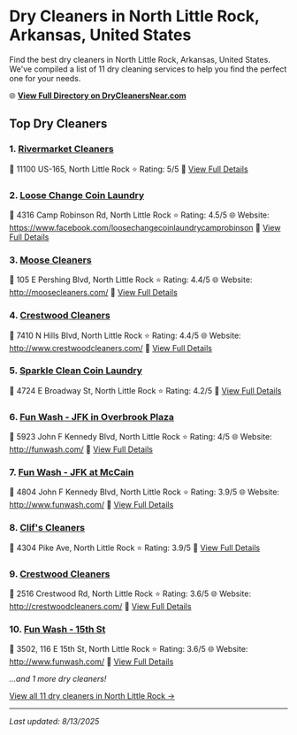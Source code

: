 # Dry Cleaners in North Little Rock, Arkansas, United States

Find the best dry cleaners in North Little Rock, Arkansas, United States. We've compiled a list of 11 dry cleaning services to help you find the perfect one for your needs.

🌐 **[View Full Directory on DryCleanersNear.com](https://drycleanersnear.com/city/US/Arkansas/North%20Little%20Rock)**

## Top Dry Cleaners

### 1. [Rivermarket Cleaners](https://drycleanersnear.com/dryCleaner/686887396c86ac6c48acf3e2/rivermarket-cleaners)
📍 11100 US-165, North Little Rock
⭐ Rating: 5/5
🔗 [View Full Details](https://drycleanersnear.com/dryCleaner/686887396c86ac6c48acf3e2/rivermarket-cleaners)

### 2. [Loose Change Coin Laundry](https://drycleanersnear.com/dryCleaner/686887826c86ac6c48acf674/loose-change-coin-laundry)
📍 4316 Camp Robinson Rd, North Little Rock
⭐ Rating: 4.5/5
🌐 Website: https://www.facebook.com/loosechangecoinlaundrycamprobinson
🔗 [View Full Details](https://drycleanersnear.com/dryCleaner/686887826c86ac6c48acf674/loose-change-coin-laundry)

### 3. [Moose Cleaners](https://drycleanersnear.com/dryCleaner/6868872b6c86ac6c48acf247/moose-cleaners)
📍 105 E Pershing Blvd, North Little Rock
⭐ Rating: 4.4/5
🌐 Website: http://moosecleaners.com/
🔗 [View Full Details](https://drycleanersnear.com/dryCleaner/6868872b6c86ac6c48acf247/moose-cleaners)

### 4. [Crestwood Cleaners](https://drycleanersnear.com/dryCleaner/686887436c86ac6c48acf4ab/crestwood-cleaners)
📍 7410 N Hills Blvd, North Little Rock
⭐ Rating: 4.4/5
🌐 Website: http://www.crestwoodcleaners.com/
🔗 [View Full Details](https://drycleanersnear.com/dryCleaner/686887436c86ac6c48acf4ab/crestwood-cleaners)

### 5. [Sparkle Clean Coin Laundry](https://drycleanersnear.com/dryCleaner/686887376c86ac6c48acf3a5/sparkle-clean-coin-laundry)
📍 4724 E Broadway St, North Little Rock
⭐ Rating: 4.2/5
🔗 [View Full Details](https://drycleanersnear.com/dryCleaner/686887376c86ac6c48acf3a5/sparkle-clean-coin-laundry)

### 6. [Fun Wash - JFK in Overbrook Plaza](https://drycleanersnear.com/dryCleaner/686887526c86ac6c48acf51f/fun-wash-jfk-in-overbrook-plaza)
📍 5923 John F Kennedy Blvd, North Little Rock
⭐ Rating: 4/5
🌐 Website: http://funwash.com/
🔗 [View Full Details](https://drycleanersnear.com/dryCleaner/686887526c86ac6c48acf51f/fun-wash-jfk-in-overbrook-plaza)

### 7. [Fun Wash - JFK at McCain](https://drycleanersnear.com/dryCleaner/686887406c86ac6c48acf48b/fun-wash-jfk-at-mccain)
📍 4804 John F Kennedy Blvd, North Little Rock
⭐ Rating: 3.9/5
🌐 Website: http://www.funwash.com/
🔗 [View Full Details](https://drycleanersnear.com/dryCleaner/686887406c86ac6c48acf48b/fun-wash-jfk-at-mccain)

### 8. [Clif's Cleaners](https://drycleanersnear.com/dryCleaner/6868874b6c86ac6c48acf4e0/clif-s-cleaners)
📍 4304 Pike Ave, North Little Rock
⭐ Rating: 3.9/5
🔗 [View Full Details](https://drycleanersnear.com/dryCleaner/6868874b6c86ac6c48acf4e0/clif-s-cleaners)

### 9. [Crestwood Cleaners](https://drycleanersnear.com/dryCleaner/6868873a6c86ac6c48acf3fd/crestwood-cleaners)
📍 2516 Crestwood Rd, North Little Rock
⭐ Rating: 3.6/5
🌐 Website: http://crestwoodcleaners.com/
🔗 [View Full Details](https://drycleanersnear.com/dryCleaner/6868873a6c86ac6c48acf3fd/crestwood-cleaners)

### 10. [Fun Wash - 15th St](https://drycleanersnear.com/dryCleaner/6868875e6c86ac6c48acf570/fun-wash-15th-st)
📍 3502, 116 E 15th St, North Little Rock
⭐ Rating: 3.6/5
🌐 Website: http://www.funwash.com/
🔗 [View Full Details](https://drycleanersnear.com/dryCleaner/6868875e6c86ac6c48acf570/fun-wash-15th-st)


*...and 1 more dry cleaners!*

[View all 11 dry cleaners in North Little Rock →](https://drycleanersnear.com/city/US/Arkansas/North%20Little%20Rock)

---

*Last updated: 8/13/2025*
